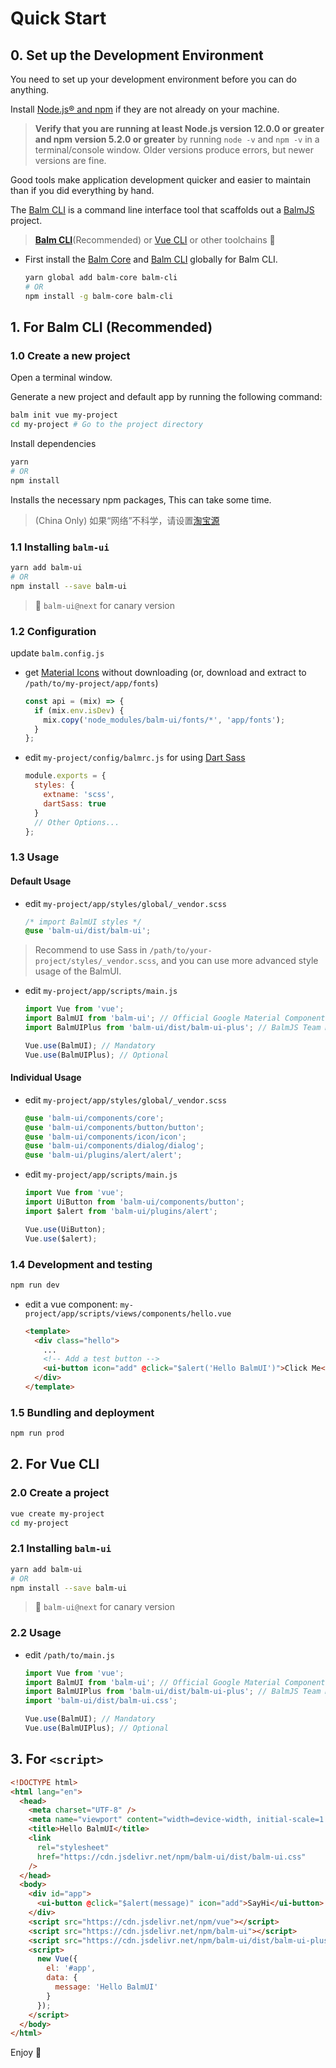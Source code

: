 # Quick Start

## 0. Set up the Development Environment

You need to set up your development environment before you can do anything.

Install [Node.js® and npm](https://nodejs.org/en/download/) if they are not already on your machine.

> **Verify that you are running at least Node.js version 12.0.0 or greater and npm version 5.2.0 or greater** by running `node -v` and `npm -v` in a terminal/console window. Older versions produce errors, but newer versions are fine.

Good tools make application development quicker and easier to maintain than if you did everything by hand.

The [Balm CLI](https://github.com/balmjs/balm-cli) is a command line interface tool that scaffolds out a [BalmJS](https://github.com/balmjs/balm) project.

> **[Balm CLI](https://github.com/balmjs/balm-cli)**(Recommended) or [Vue CLI](https://github.com/vuejs/vue-cli) or other toolchains 🚀

- First install the [Balm Core](https://github.com/balmjs/balm) and [Balm CLI](https://github.com/balmjs/balm-cli) globally for Balm CLI.

  ```bash
  yarn global add balm-core balm-cli
  # OR
  npm install -g balm-core balm-cli
  ```

## 1. For Balm CLI (Recommended)

### 1.0 Create a new project

Open a terminal window.

Generate a new project and default app by running the following command:

```bash
balm init vue my-project
cd my-project # Go to the project directory
```

Install dependencies

```bash
yarn
# OR
npm install
```

Installs the necessary npm packages, This can take some time.

> (China Only) 如果“网络”不科学，请设置[淘宝源](https://developer.aliyun.com/mirror/NPM)

### 1.1 Installing `balm-ui`

```bash
yarn add balm-ui
# OR
npm install --save balm-ui
```

> 🎉 `balm-ui@next` for canary version

### 1.2 Configuration

update `balm.config.js`

- get [Material Icons](https://material.balmjs.com/material-icons.zip) without downloading (or, download and extract to `/path/to/my-project/app/fonts`)

  ```js
  const api = (mix) => {
    if (mix.env.isDev) {
      mix.copy('node_modules/balm-ui/fonts/*', 'app/fonts');
    }
  };
  ```

- edit `my-project/config/balmrc.js` for using [Dart Sass](https://balm.js.org/docs/config/styles.html#styles-dartsass)

  ```js
  module.exports = {
    styles: {
      extname: 'scss',
      dartSass: true
    }
    // Other Options...
  };
  ```

### 1.3 Usage

#### Default Usage

- edit `my-project/app/styles/global/_vendor.scss`

  ```scss
  /* import BalmUI styles */
  @use 'balm-ui/dist/balm-ui';
  ```

> Recommend to use Sass in `/path/to/your-project/styles/_vendor.scss`, and you can use more advanced style usage of the BalmUI.

- edit `my-project/app/scripts/main.js`

  ```js
  import Vue from 'vue';
  import BalmUI from 'balm-ui'; // Official Google Material Components
  import BalmUIPlus from 'balm-ui/dist/balm-ui-plus'; // BalmJS Team Material Components

  Vue.use(BalmUI); // Mandatory
  Vue.use(BalmUIPlus); // Optional
  ```

#### Individual Usage

- edit `my-project/app/styles/global/_vendor.scss`

  ```scss
  @use 'balm-ui/components/core';
  @use 'balm-ui/components/button/button';
  @use 'balm-ui/components/icon/icon';
  @use 'balm-ui/components/dialog/dialog';
  @use 'balm-ui/plugins/alert/alert';
  ```

- edit `my-project/app/scripts/main.js`

  ```js
  import Vue from 'vue';
  import UiButton from 'balm-ui/components/button';
  import $alert from 'balm-ui/plugins/alert';

  Vue.use(UiButton);
  Vue.use($alert);
  ```

### 1.4 Development and testing

```bash
npm run dev
```

- edit a vue component: `my-project/app/scripts/views/components/hello.vue`

  ```html
  <template>
    <div class="hello">
      ...
      <!-- Add a test button -->
      <ui-button icon="add" @click="$alert('Hello BalmUI')">Click Me</ui-button>
    </div>
  </template>
  ```

### 1.5 Bundling and deployment

```bash
npm run prod
```

## 2. For Vue CLI

### 2.0 Create a project

```bash
vue create my-project
cd my-project
```

### 2.1 Installing `balm-ui`

```bash
yarn add balm-ui
# OR
npm install --save balm-ui
```

> 🎉 `balm-ui@next` for canary version

### 2.2 Usage

- edit `/path/to/main.js`

  ```js
  import Vue from 'vue';
  import BalmUI from 'balm-ui'; // Official Google Material Components
  import BalmUIPlus from 'balm-ui/dist/balm-ui-plus'; // BalmJS Team Material Components
  import 'balm-ui/dist/balm-ui.css';

  Vue.use(BalmUI); // Mandatory
  Vue.use(BalmUIPlus); // Optional
  ```

## 3. For `<script>`

```html
<!DOCTYPE html>
<html lang="en">
  <head>
    <meta charset="UTF-8" />
    <meta name="viewport" content="width=device-width, initial-scale=1.0" />
    <title>Hello BalmUI</title>
    <link
      rel="stylesheet"
      href="https://cdn.jsdelivr.net/npm/balm-ui/dist/balm-ui.css"
    />
  </head>
  <body>
    <div id="app">
      <ui-button @click="$alert(message)" icon="add">SayHi</ui-button>
    </div>
    <script src="https://cdn.jsdelivr.net/npm/vue"></script>
    <script src="https://cdn.jsdelivr.net/npm/balm-ui"></script>
    <script src="https://cdn.jsdelivr.net/npm/balm-ui/dist/balm-ui-plus.js"></script>
    <script>
      new Vue({
        el: '#app',
        data: {
          message: 'Hello BalmUI'
        }
      });
    </script>
  </body>
</html>
```

Enjoy 👻
